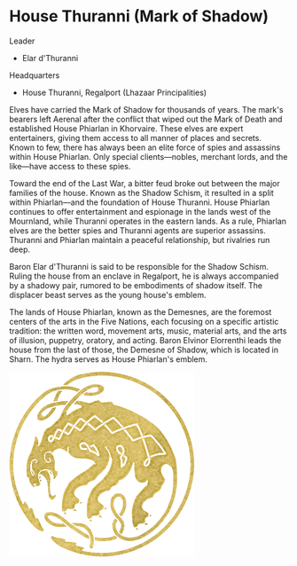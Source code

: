 # House Thuranni (Mark of Shadow)

Leader

- Elar d'Thuranni

Headquarters

- House Thuranni, Regalport (Lhazaar Principalities)

Elves have carried the Mark of Shadow for thousands of years. The mark's bearers left Aerenal after the conflict that wiped out the Mark of Death and established House Phiarlan in Khorvaire. These elves are expert entertainers, giving them access to all manner of places and secrets. Known to few, there has always been an elite force of spies and assassins within House Phiarlan. Only special clients—nobles, merchant lords, and the like—have access to these spies.

Toward the end of the Last War, a bitter feud broke out between the major families of the house. Known as the Shadow Schism, it resulted in a split within Phiarlan—and the foundation of House Thuranni. House Phiarlan continues to offer entertainment and espionage in the lands west of the Mournland, while Thuranni operates in the eastern lands. As a rule, Phiarlan elves are the better spies and Thuranni agents are superior assassins. Thuranni and Phiarlan maintain a peaceful relationship, but rivalries run deep.

Baron Elar d'Thuranni is said to be responsible for the Shadow Schism. Ruling the house from an enclave in Regalport, he is always accompanied by a shadowy pair, rumored to be embodiments of shadow itself. The displacer beast serves as the young house's emblem.

The lands of House Phiarlan, known as the Demesnes, are the foremost centers of the arts in the Five Nations, each focusing on a specific artistic tradition: the written word, movement arts, music, material arts, and the arts of illusion, puppetry, oratory, and acting. Baron Elvinor Elorrenthi leads the house from the last of those, the Demesne of Shadow, which is located in Sharn. The hydra serves as House Phiarlan's emblem.

![emblem](<./Thuranni_(Shadow).png>)
